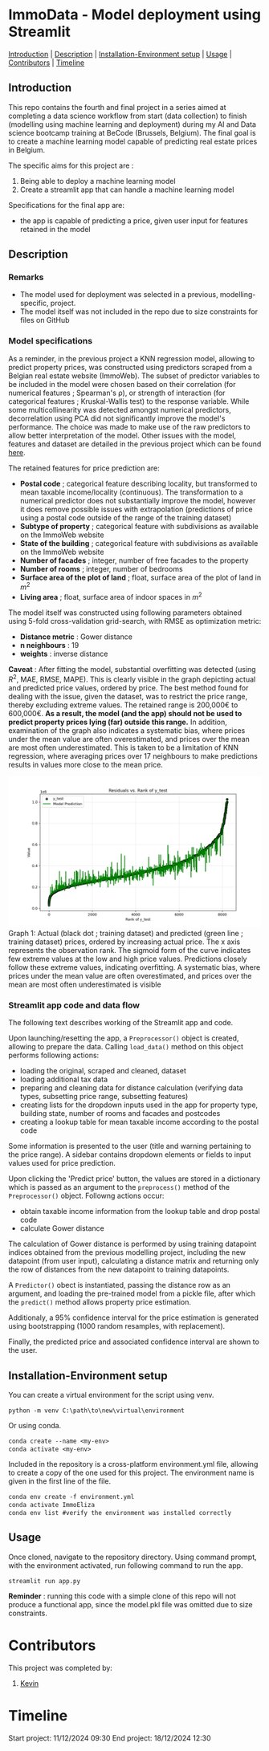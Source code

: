 # **ImmoData - Model deployment using Streamlit**

[Introduction](#Introduction)    |    [Description](#Description)    |    [Installation-Environment setup](#Installation-Environment-setup)    |    [Usage](#Usage)    |    [Contributors](#Contributors)    |    [Timeline](#Timeline)

## **Introduction**

This repo contains the fourth and final project in a series aimed at completing a data science workflow from start (data collection) to finish (modelling using machine learning and deployment) during my AI and Data science bootcamp training at BeCode (Brussels, Belgium). The final goal is to create a machine learning model capable of predicting real estate prices in Belgium.

The specific aims for this project are :
1. Being able to deploy a machine learning model
2. Create a streamlit app that can handle a machine learning model

Specifications for the final app are:
- the app is capable of predicting a price, given user input for features retained in the model

## **Description**

### Remarks

- The model used for deployment was selected in a previous, modelling-specific, project.
- The model itself was not included in the repo due to size constraints for files on GitHub

### Model specifications

As a reminder, in the previous project a KNN regression model, allowing to predict property prices, was constructed using predictors scraped from a Belgian real estate website (ImmoWeb). The subset of predictor variables to be included in the model were chosen based on their correlation (for numerical features ; Spearman's ρ), or strength of interaction (for categorical features ; Kruskal-Wallis test) to the response variable. While some multicollinearity was detected amongst numerical predictors, decorrelation using PCA did not significantly improve the model's performance. The choice was made to make use of the raw predictors to allow better interpretation of the model. Other issues with the model, features and dataset are detailed in the previous project which can be found [here](https://github.com/kvnpotter/ImmoData-Modelling).

The retained features for price prediction are:
- **Postal code** ; categorical feature describing locality, but transformed to mean taxable income/locality (continuous). The transformation to a numerical predictor does not substantially improve the model, however it does remove possible issues with extrapolation (predictions of price using a postal code outside of the range of the training dataset)
- **Subtype of property** ; categorical feature with subdivisions as available on the ImmoWeb website
- **State of the building** ; categorical feature with subdivisions as available on the ImmoWeb website
- **Number of facades** ; integer, number of free facades to the property
- **Number of rooms** ; integer, number of bedrooms
- **Surface area of the plot of land** ; float, surface area of the plot of land in $m^2$
- **Living area** ; float, surface area of indoor spaces in $m^2$

The model itself was constructed using following parameters obtained using 5-fold cross-validation grid-search, with RMSE as optimization metric:
- **Distance metric** : Gower distance
- **n neighbours** : 19
- **weights** : inverse distance

**Caveat** : After fitting the model, substantial overfitting was detected (using $R^2$, MAE, RMSE, MAPE). This is clearly visible in the graph depicting actual and predicted price values, ordered by price. The best method found for dealing with the issue, given the dataset, was to restrict the price range, thereby excluding extreme values. The retained range is 200,000€ to 600,000€. **As a result, the model (and the app) should not be used to predict property prices lying (far) outside this range.** In addition, examination of the graph also indicates a systematic bias, where prices under the mean value are often overestimated, and prices over the mean are most often underestimated. This is taken to be a limitation of KNN regression, where averaging prices over 17 neighbours to make predictions results in values more close to the mean price.



![Price vs. rank ; training dataset ; actual value and predicted](./graphs/resid_train.png)
Graph 1: Actual (black dot ; training dataset) and predicted (green line ; training dataset) prices, ordered by increasing actual price. The x axis represents the observation rank. The sigmoid form of the curve indicates few extreme values at the low and high price values. Predictions closely follow these extreme values, indicating overfitting. A systematic bias, where prices under the mean value are often overestimated, and prices over the mean are most often underestimated is visible

### Streamlit app code and data flow

The following text describes working of the Streamlit app and code.

Upon launching/resetting the app, a `Preprocessor()` object is created, allowing to prepare the data. Calling `load_data()` method on this object performs following actions:
- loading the original, scraped and cleaned, dataset
- loading additional tax data
- preparing and cleaning data for distance calculation (verifying data types, subsetting price range, subsetting features)
- creating lists for the dropdown inputs used in the app for property type, building state, number of rooms and facades and postcodes
- creating a lookup table for mean taxable income according to the postal code

Some information is presented to the user (title and warning pertaining to the price range). A sidebar contains dropdown elements or fields to input values used for price prediction.

Upon clicking the 'Predict price' button, the values are stored in a dictionary which is passed as an argument to the `preprocess()` method of the `Preprocessor()` object. Followng actions occur:
- obtain taxable income information from the lookup table and drop postal code
- calculate Gower distance

The calculation of Gower distance is performed by using training datapoint indices obtained from the previous modelling project, including the new datapoint (from user input), calculating a distance matrix and returning only the row of distances from the new datapoint to training datapoints.

A `Predictor()` obect is instantiated, passing the distance row as an argument, and loading the pre-trained model from a pickle file, after which the `predict()` method allows property price estimation.

Additionaly, a 95% confidence interval for the price estimation is generated using bootstrapping (1000 random resamples, with replacement).

Finally, the predicted price and associated confidence interval are shown to the user.

   ## **Installation-Environment setup**

You can create a virtual environment for the script using venv.
```shell
python -m venv C:\path\to\new\virtual\environment
```

Or using conda.
```shell
conda create --name <my-env>
conda activate <my-env>
```

Included in the repository is a cross-platform environment.yml file, allowing to create a copy of the one used for this project. The environment name is given in the first line of the file.
```shell
conda env create -f environment.yml
conda activate ImmoEliza
conda env list #verify the environment was installed correctly
```

## **Usage**

Once cloned, navigate to the repository directory. Using command prompt, with the environment activated, run following command to run the app.
```shell
streamlit run app.py
```

**Reminder** : running this code with a simple clone of this repo will not produce a functional app, since the model.pkl file was omitted due to size constraints.

# Contributors 
This project was completed by:
1. [Kevin](https://github.com/kvnpotter)

# **Timeline**

Start project: 11/12/2024 09:30
End project: 18/12/2024 12:30
